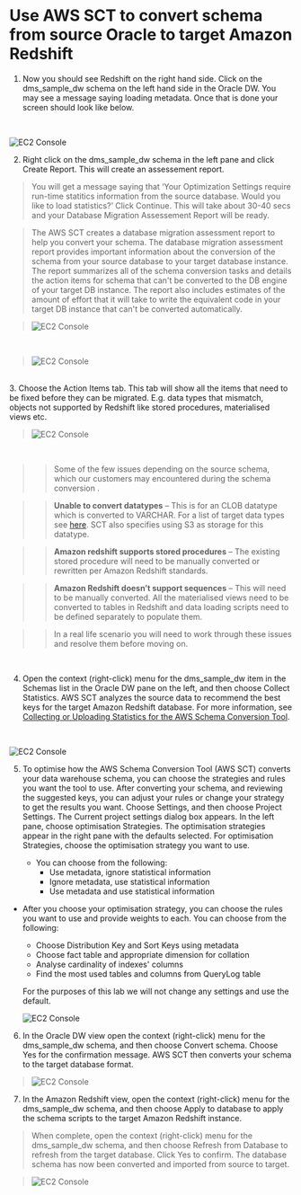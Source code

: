 # Use AWS SCT to convert schema from source Oracle to target Amazon Redshift

1. Now you should see Redshift on the right hand side. Click on the dms_sample_dw schema on the left hand side in the Oracle DW. You may see a message saying loading metadata. Once that is done your screen should look like below.
<br/>

  ![EC2 Console](img/lab-3/lab3-image1.png)
<br/>


2. Right click on the dms_sample_dw schema in the left pane and click Create Report. This will create an assessement report.

  >  You will get a message saying that ‘Your Optimization Settings require run-time statitics information from the source database. Would you like to load statistics?’ Click Continue. This will take about 30-40 secs and your Database Migration Assessement Report will be ready.

  >  The AWS SCT creates a database migration assessment report to help you convert your schema. The database migration assessment report provides important information about the conversion of the schema from your source database to your target database instance. The report summarizes all of the schema conversion tasks and details the action items for schema that can't be converted to the DB engine of your target DB instance. The report also includes estimates of the amount of effort that it will take to write the equivalent code in your target DB instance that can't be converted automatically.

  >  ![EC2 Console](img/lab-3/lab3-image2.png)
  <br/>

  >  ![EC2 Console](img/lab-3/lab3-image3.png)

<br/>
3. Choose the Action Items tab. This tab will show all the items that need to be fixed before they can be migrated. E.g. data types that mismatch, objects not supported by Redshift like stored procedures, materialised views etc.
<br/>

  > ![EC2 Console](img/lab-3/lab3-image4.png)
<br/>

  >> Some of the few issues depending on the source schema, which our customers may encountered during the schema conversion .

  >> **Unable to convert datatypes** – This is for an CLOB datatype which is converted to VARCHAR. For a list of target data types see [here](http://docs.aws.amazon.com/dms/latest/userguide/CHAP_Reference.Target.Redshift.DataTypes.html). SCT also specifies using S3 as storage for this datatype.

  >> **Amazon redshift supports stored procedures** – The existing stored procedure  will need to be manually converted or rewritten per Amazon Redshift standards.

  >> **Amazon Redshift doesn’t support sequences**  – This will need to be manually converted. All the materialised views need to be converted to tables in Redshift and data loading scripts need to be defined separately to populate them.

  >> In a real life scenario you will need to work through these issues and resolve them before moving on.

<br/>

4. Open the context (right-click) menu for the dms_sample_dw item in the Schemas list in the Oracle DW pane on the left, and then choose Collect Statistics. AWS SCT analyzes the source data to recommend the best keys for the target Amazon Redshift database. For more information, see [Collecting or Uploading Statistics for the AWS Schema Conversion Tool](http://docs.aws.amazon.com/dms/latest/userguide/CHAP_SchemaConversionTool.DW.Statistics.html).  
<br/>

  ![EC2 Console](img/lab-3/lab3-image5.png)

5. To optimise how the AWS Schema Conversion Tool (AWS SCT) converts your data warehouse schema, you can choose the strategies and rules you want the tool to use. After converting your schema, and reviewing the suggested keys, you can adjust your rules or change your strategy to get the results you want. Choose Settings, and then choose Project Settings. The Current project settings dialog box appears. In the left pane, choose optimisation Strategies. The optimisation strategies appear in the right pane with the defaults selected. For optimisation Strategies, choose the optimisation strategy you want to use.

   * You can choose from the following:
      * Use metadata, ignore statistical information
      * Ignore metadata, use statistical information
      *	Use metadata and use statistical information  

  * After you choose your optimisation strategy, you can choose the rules you want to use and provide weights to each. You can choose from the following:
      * Choose Distribution Key and Sort Keys using metadata
      * Choose fact table and appropriate dimension for collation
      * Analyse cardinality of indexes' columns
      * Find the most used tables and columns from QueryLog table

      For the purposes of this lab we will not change any settings and use the default.

      ![EC2 Console](img/lab-3/lab3-image6.png)

6.	In the Oracle DW view open the context (right-click) menu for the dms_sample_dw schema, and then choose Convert schema. Choose Yes for the confirmation message. AWS SCT then converts your schema to the target database format.

  > ![EC2 Console](img/lab-3/lab3-image8.png)

7.	In the Amazon Redshift view, open the context (right-click) menu for the dms_sample_dw schema, and then choose Apply to database to apply the schema scripts to the target Amazon Redshift instance.

  > When complete, open the context (right-click) menu for the dms_sample_dw schema, and then choose Refresh from Database to refresh from the target database. Click Yes to confirm. The database schema has now been converted and imported from source to target.

  > ![EC2 Console](img/lab-3/lab3-image7.png)
